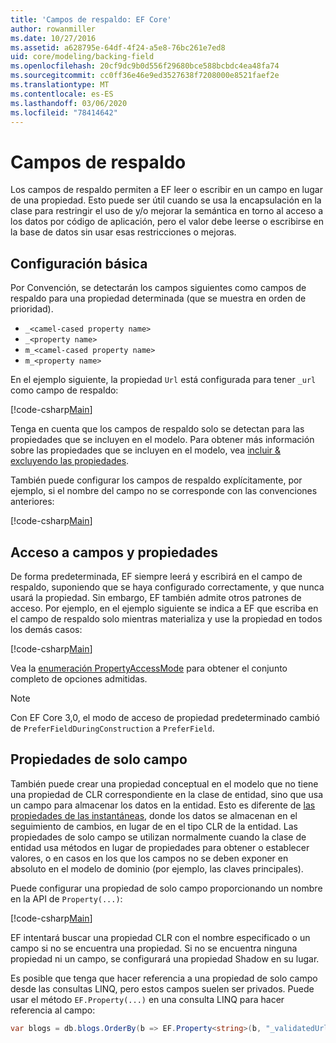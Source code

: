 ```yaml
---
title: 'Campos de respaldo: EF Core'
author: rowanmiller
ms.date: 10/27/2016
ms.assetid: a628795e-64df-4f24-a5e8-76bc261e7ed8
uid: core/modeling/backing-field
ms.openlocfilehash: 20cf9dc9b0d556f29680bce588bcbdc4ea48fa74
ms.sourcegitcommit: cc0ff36e46e9ed3527638f7208000e8521faef2e
ms.translationtype: MT
ms.contentlocale: es-ES
ms.lasthandoff: 03/06/2020
ms.locfileid: "78414642"
---
```

# <a name="backing-fields"></a>Campos de respaldo

Los campos de respaldo permiten a EF leer o escribir en un campo en lugar de una propiedad. Esto puede ser útil cuando se usa la encapsulación en la clase para restringir el uso de y/o mejorar la semántica en torno al acceso a los datos por código de aplicación, pero el valor debe leerse o escribirse en la base de datos sin usar esas restricciones o mejoras.

## <a name="basic-configuration"></a>Configuración básica

Por Convención, se detectarán los campos siguientes como campos de respaldo para una propiedad determinada (que se muestra en orden de prioridad). 

* `_<camel-cased property name>`
* `_<property name>`
* `m_<camel-cased property name>`
* `m_<property name>`

En el ejemplo siguiente, la propiedad `Url` está configurada para tener `_url` como campo de respaldo:

[!code-csharp[Main](../../../samples/core/Modeling/Conventions/BackingField.cs#Sample)]

Tenga en cuenta que los campos de respaldo solo se detectan para las propiedades que se incluyen en el modelo. Para obtener más información sobre las propiedades que se incluyen en el modelo, vea [incluir & excluyendo las propiedades](included-properties.md).

También puede configurar los campos de respaldo explícitamente, por ejemplo, si el nombre del campo no se corresponde con las convenciones anteriores:

[!code-csharp[Main](../../../samples/core/Modeling/FluentAPI/BackingField.cs?name=BackingField&highlight=5)]

## <a name="field-and-property-access"></a>Acceso a campos y propiedades

De forma predeterminada, EF siempre leerá y escribirá en el campo de respaldo, suponiendo que se haya configurado correctamente, y que nunca usará la propiedad. Sin embargo, EF también admite otros patrones de acceso. Por ejemplo, en el ejemplo siguiente se indica a EF que escriba en el campo de respaldo solo mientras materializa y use la propiedad en todos los demás casos:

[!code-csharp[Main](../../../samples/core/Modeling/FluentAPI/BackingFieldAccessMode.cs?name=BackingFieldAccessMode&highlight=6)]

Vea la [enumeración PropertyAccessMode](https://docs.microsoft.com/dotnet/api/microsoft.entityframeworkcore.propertyaccessmode) para obtener el conjunto completo de opciones admitidas.

> [!NOTE]
> Con EF Core 3,0, el modo de acceso de propiedad predeterminado cambió de `PreferFieldDuringConstruction` a `PreferField`.

## <a name="field-only-properties"></a>Propiedades de solo campo

También puede crear una propiedad conceptual en el modelo que no tiene una propiedad de CLR correspondiente en la clase de entidad, sino que usa un campo para almacenar los datos en la entidad. Esto es diferente de [las propiedades de las instantáneas](shadow-properties.md), donde los datos se almacenan en el seguimiento de cambios, en lugar de en el tipo CLR de la entidad. Las propiedades de solo campo se utilizan normalmente cuando la clase de entidad usa métodos en lugar de propiedades para obtener o establecer valores, o en casos en los que los campos no se deben exponer en absoluto en el modelo de dominio (por ejemplo, las claves principales).

Puede configurar una propiedad de solo campo proporcionando un nombre en la API de `Property(...)`:

[!code-csharp[Main](../../../samples/core/Modeling/FluentAPI/BackingFieldNoProperty.cs#Sample)]

EF intentará buscar una propiedad CLR con el nombre especificado o un campo si no se encuentra una propiedad. Si no se encuentra ninguna propiedad ni un campo, se configurará una propiedad Shadow en su lugar.

Es posible que tenga que hacer referencia a una propiedad de solo campo desde las consultas LINQ, pero estos campos suelen ser privados. Puede usar el método `EF.Property(...)` en una consulta LINQ para hacer referencia al campo:

``` csharp
var blogs = db.blogs.OrderBy(b => EF.Property<string>(b, "_validatedUrl"));
```
